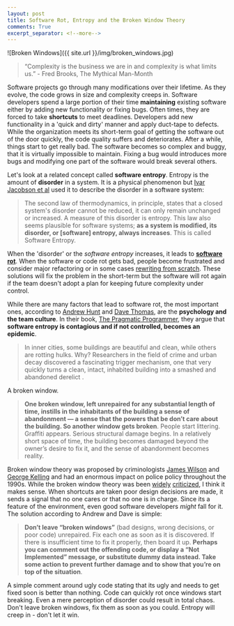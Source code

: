 ```yaml
---
layout: post
title: Software Rot, Entropy and the Broken Window Theory
comments: True
excerpt_separator: <!--more-->
---
```


![Broken Windows]({{ site.url }}/img/broken_windows.jpg)

> “Complexity is the business we are in and complexity is what limits us.” - Fred Brooks, The Mythical Man-Month

Software projects go through many modifications over their lifetime. As they evolve, the code grows in size and complexity creeps in. Software developers spend a large portion of their time **maintaining** existing software either by adding new functionality or fixing bugs. Often times, they are forced to take **shortcuts** to meet deadlines. Developers add new functionality in a 'quick and dirty' manner and apply duct-tape to defects. While the organization meets its short-term goal of getting the software out of the door quickly, the code quality suffers and deteriorates. After a while, things start to get really bad. The software becomes so complex and buggy, that it is virtually impossible to maintain. Fixing a bug would introduces more bugs and modifying one part of the software would break several others.

<!--more-->

Let's look at a related concept called **software entropy**. Entropy is the amount of **disorder** in a system. It is a physical phenomenon but [Ivar Jacobson et al](http://www.amazon.com/Object-Oriented-Software-Engineering-Approach/dp/0201544350) used it to describe the disorder in a software system:

> The second law of thermodynamics, in principle, states that a closed system's disorder cannot be reduced, it can only remain unchanged or increased. A measure of this disorder is entropy. This law also seems plausible for software systems; **as a system is modified, its disorder, or [software] entropy, always increases**. This is called Software Entropy.

When the 'disorder' or the *software entropy* increases, it leads to **[software rot](https://en.wikipedia.org/wiki/Software_rot)**. When the software or code rot gets bad, people become frustrated and consider major refactoring or in some cases [rewriting from scratch](http://codeahoy.com/2016/04/21/when-to-rewrite-from-scratch-autopsy-of-a-failed-software/). These solutions will fix the problem in the short-term but the software will rot again if the team doesn't adopt a plan for keeping future complexity under control.

While there are many factors that lead to software rot, the most important ones, according to [Andrew Hunt](https://en.wikipedia.org/wiki/Andy_Hunt_(author)) and [Dave Thomas](https://en.wikipedia.org/wiki/Dave_Thomas_(programmer)), are the **psychology and the team culture**. In their book, [The Pragmatic Programmer](http://www.amazon.com/Pragmatic-Programmer-Journeyman-Master/dp/020161622X), they argue that **software entropy is contagious and if not controlled, becomes an epidemic**.

> In inner cities, some buildings are beautiful and clean, while others are rotting hulks. Why? Researchers in the field of crime and urban decay discovered a fascinating trigger mechanism, one that very quickly turns a clean, intact, inhabited building into a smashed and abandoned derelict .
>
A broken window.
>
> **One broken window, left unrepaired for any substantial length of time, instills in the inhabitants of the building a sense of abandonment — a sense that the powers that be don’t care about the building. So another window gets broken**. People start littering. Graffiti appears. Serious structural damage begins. In a relatively short space of time, the building becomes damaged beyond the owner’s desire to fix it, and the sense of abandonment becomes reality.

Broken window theory was proposed by criminologists [James Wilson](https://en.wikipedia.org/wiki/James_Q._Wilson) and [George Kelling](https://en.wikipedia.org/wiki/George_L._Kelling) and had an enormous impact on police policy throughout the 1990s. While the broken window theory was been [widely](http://www.smithsonianmag.com/smart-news/sorry-malcolm-gladwell-nycs-drop-in-crime-not-due-to-broken-window-theory-12636297/?no-ist) [criticized](http://chronicle.uchicago.edu/060330/brokenwindow.shtml), I think it makes sense. When shortcuts are taken poor design decisions are made, it sends a signal that no one cares or that no one is in charge. Since its a feature of the environment, even good software developers *might* fall for it. The solution according to Andrew and Dave is simple:

> **Don’t leave “broken windows”** (bad designs, wrong decisions, or poor code) unrepaired. Fix each one as soon as it is discovered. If there is insufficient time to fix it properly, then board it up. **Perhaps you can comment out the offending code, or display a “Not Implemented” message, or substitute dummy data instead. Take some action to prevent further damage and to show that you’re on top of the situation**.

A simple comment around ugly code stating that its ugly and needs to get fixed soon is better than nothing. Code can quickly rot once windows start breaking. Even a mere perception of disorder could result in total chaos. Don't leave broken windows, fix them as soon as you could. Entropy will creep in - don't let it win.


